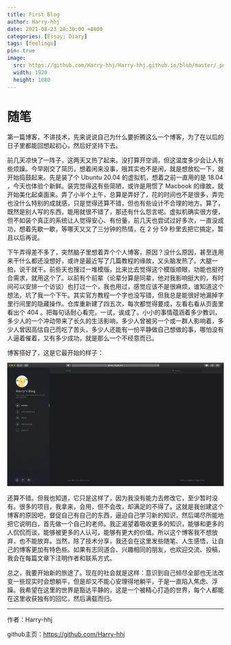 ```yaml
---
title: First Blog
author: Harry-hhj
date: 2021-08-23 20:30:00 +0800
categories: [Essay; Diary]
tags: [feelings]
pin: true
image:
  src: https://github.com/Harry-hhj/Harry-hhj.github.io/blob/master/_posts/2021-8-23-First-Blog.assets/cover.png
  width: 1920
  height: 1080
---
```




# 随笔

第一篇博客，不讲技术，先来说说自己为什么要折腾这么一个博客，为了在以后的日子里都能回想起初心，然后好坚持下去。

前几天凉快了一阵子，这两天又热了起来。没打算开空调，但这温度多少会让人有些烦躁。今早刚交了简历，想着闲来没事，哦其实也不是闲，就是想放松一下，就开始捣鼓起来。先是装了个 Ubuntu 20.04 的虚拟机，想着之前一直用的是 18.04 ，今天也体验个新鲜。装完觉得这有些简陋，或许是用惯了 Macbook 的缘故，就开始美化起桌面来。弄了小半个上午，总算是弄好了，花的时间也不是很多，弄完也没什么特别的成就感，只是觉得还算不错，但也有些设计不合理的地方。算了，既然是别人写的东西，能用就很不错了，那还有什么怨言呢。虚拟机确实很方便，但不如装个真正的系统让人觉得安心、有份量，前几天也尝试过好多次，一直没成功，想着先歇一歇，等哪天又又了三分钟的热情，在 2 分 59 秒里去把它搞定，暂且以后再说。

下午弄得差不多了，突然脑子里想着弄个个人博客，原因？没什么原因，甚至连用来干什么都还没想好，或许是最近写了几篇教程的缘故，又头脑发热了。大腿一拍，说干就干。前些天也搜过一堆模版，比来比去觉得这个模版顺眼，功能也挺符合需求，就用这个了。以前有个前辈（论辈分算是同辈，他对我影响挺大的，有时间可以安排一个访谈）也打过一个，我也用过，感觉应该不是很麻烦，谁知道这个想法，坑了我一个下午。其实官方教程一个字也没写错，但我总是能很好地漏掉字里行间里的隐藏操作。仓库重新建了四五次，每次都觉得要成，左看右看从页面里看出个 404 。把每句话耐心看完，一试，诶成了。小小的事情蕴涵着多少教训，多少人的一个冲动带来了长久的生活影响，多少人曾被另一个或一群人影响着，多少人曾因高估自己而吃了苦头，多少人还能有一份平静做自己想做的事，哪怕没有人逼着催着，又有多少成功，就是那么一个不经意而已。

博客搭好了，这是它最开始的样子：

![image-20210823210939395](https://github.com/Harry-hhj/Harry-hhj.github.io/blob/master/_posts/2021-8-23-First-Blog.assets/image-20210823210939395.png)

还算不错。但我也知道，它只是这样了，因为我没有能力去修改它，至少暂时没有。很多的项目，我拿来，会用，但不会改，却满足的不得了。这就是我创建这个博客的原因吧，督促自己有自己的东西，逼迫自己学习新的知识，然后竭尽所能地把它说明白，首先做一个自己的老师。我正渴望着吸收更多的知识，能够和更多的人侃侃而谈，能够被更多的人认可，能够有更大的价值。所以这个博客我不想放弃，也不能放弃。当然，除了技术分享，我还会在这里发些随笔、人生感悟，让自己的博客更加有特色些。如果有志同道合、兴趣相同的朋友，也欢迎交流、投稿，我会在每篇文章下注明作者和联系方式。

总之，我要开始新的旅途了。现在的社会就是这样：意识到自己倾尽全部也无法改变一些现实时会想躺平，但是却又不能心安理得地躺平，于是一直陷入焦虑、浮躁。我希望在这里的世界是豁达平静的，这是一个被精心打造的世界，每个人都能在这里收获独有的回忆，然后满载而归。



---

作者：Harry-hhj

github主页：https://github.com/Harry-hhj

